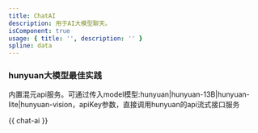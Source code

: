 ```yaml
---
title: ChatAI
description: 用于AI大模型聊天。
isComponent: true
usage: { title: '', description: '' }
spline: data
---
```


### hunyuan大模型最佳实践

内置混元api服务。可通过传入model模型:hunyuan|hunyuan-13B|hunyuan-lite|hunyuan-vision，apiKey参数，直接调用hunyuan的api流式接口服务

{{ chat-ai }}


